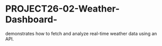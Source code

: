 # PROJECT26-02-Weather-Dashboard-
demonstrates how to fetch and analyze real-time weather data using an API.
